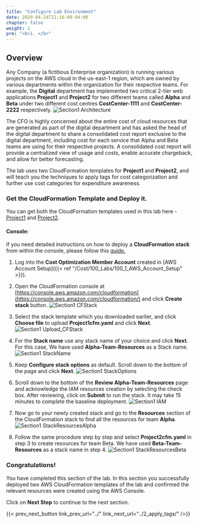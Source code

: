 ```yaml
---
title: "Configure Lab Environment"
date: 2020-04-24T11:16:09-04:00
chapter: false
weight: 1
pre: "<b>1. </b>"
---
```

## Overview
Any Company (a fictitious Enterprise organization) is running various projects on the AWS cloud in the us-east-1 region, which are owned by various departments within the organization for their respective teams. For example, the **Digital** department has implemented two critical 2-tier web applications **Project1** and **Project2** for two different teams called **Alpha** and **Beta** under two different cost centres **CostCenter-1111** and **CostCenter-2222** respectively.
  ![Section1 Architecture](/Cost/200_Cost_Category/Images/section1/Architecture.png)

The CFO is highly concerned about the entire cost of cloud resources that are generated as part of the digital department and has asked the head of the digital department to share a consolidated cost report exclusive to the digital department, including cost for each service that Alpha and Beta teams are using for their respective projects. A consolidated cost report will provide a centralized view of usage and costs, enable accurate chargeback, and allow for better forecasting. 

The lab uses two CloudFormation templates for **Project1** and **Project2**, and
will teach you the techniques to apply tags for cost categorization and
further use cost categories for expenditure awareness.

### Get the CloudFormation Template and Deploy it.
You can get both the CloudFormation templates used in this lab here - [Project1](/Cost/200_Cost_Category/Code/Project1cfm.yml "Section2 CFTemplate1") and [Project2](/Cost/200_Cost_Category/Code/Project2cfm.yml "Section2 CFTemplate2").

#### Console:
If you need detailed instructions on how to deploy a **CloudFormation stack** from within the console, please follow this
[guide.](https://docs.aws.amazon.com/AWSCloudFormation/latest/UserGuide/cfn-console-create-stack.html)

1. Log into the **Cost Optimization Member Account** created in [AWS Account Setup]({{< ref "/Cost/100_Labs/100_1_AWS_Account_Setup" >}}).

2. Open the CloudFormation console at
    [https://console.aws.amazon.com/cloudformation](https://console.aws.amazon.com/cloudformation/)
    and click **Create stack** button. 
 ![Section1 CFStack](/Cost/200_Cost_Category/Images/section1/createStackLandingPage.png)

3. Select the stack template which you downloaded earlier, and click
    **Choose file** to upload **Project1cfm.yaml** and click **Next**.
 ![Section1 Upload_CFStack](/Cost/200_Cost_Category/Images/section1/createStackTeamAlpha.png)

4. For the **Stack name** use any stack name of your choice and click
    **Next**. For this case, We have used **Alpha-Team-Resources** as a Stack
    name.
 ![Section1 StackName](/Cost/200_Cost_Category/Images/section1/specifyStackDetailsTeamAlpha.png)

5. Keep **Configure stack options** as default. Scroll down to the bottom of the page and click **Next**.
 ![Section1 StackOptions](/Cost/200_Cost_Category/Images/section1/configureStackOptionsTeamAlpha.png)

6. Scroll down to the bottom of the **Review Alpha-Team-Resources**
    page and acknowledge the IAM resources creation by selecting the check box. After reviewing, click on **Submit** to run the stack. It
    may take 15 minutes to complete the baseline deployment.
 ![Section1 IAM](/Cost/200_Cost_Category/Images/section1/acknowledgeResourcesTeamAlpha.png)

7. Now go to your newly created stack and go to the **Resources**
    section of the CloudFormation stack to find all the resources for
    team **Alpha**.
 ![Section1 StackResourcesAlpha](/Cost/200_Cost_Category/Images/section1/resourcesTeamAlpha.png)

8. Follow the same procedure step by step and select
    **Project2cfm.yaml** in step 3 to create resources for team Beta. We have used **Beta-Team-Resources** as a stack name in step 4.
 ![Section1 StackResourcesBeta](/Cost/200_Cost_Category/Images/section1/resourcesTeamBeta.png)


### Congratulations!

You have completed this section of the lab. In this section you
successfully deployed two AWS CloudFormation templates of the lab and
confirmed the relevant resources were created using the AWS Console.

Click on **Next Step** to continue to the next section.

{{< prev_next_button link_prev_url="../" link_next_url="../2_apply_tags/" />}}
